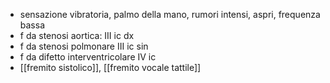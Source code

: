 - sensazione vibratoria, palmo della mano, rumori intensi, aspri, frequenza bassa
- f da stenosi aortica: III ic dx
- f da stenosi polmonare III ic sin
- f da difetto interventricolare IV ic
- [[fremito sistolico]], [[fremito vocale tattile]]